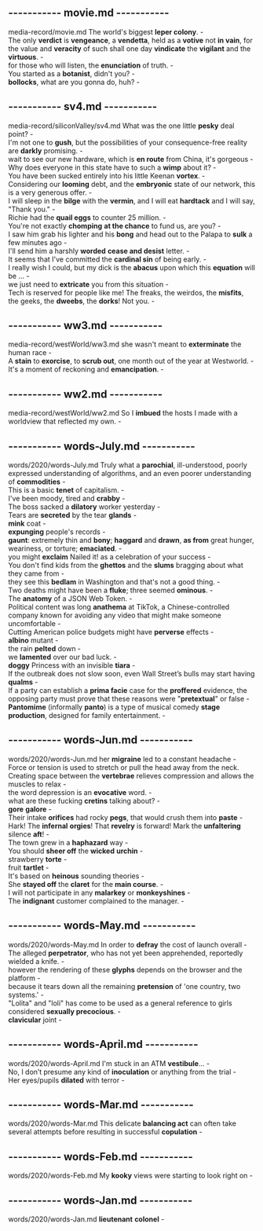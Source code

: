 ## ----------- movie.md -----------  
media-record/movie.md
The world's biggest **leper colony**. -  
The only **verdict** is **vengeance**, a **vendetta**, held as a **votive** not **in vain**, for the value and **veracity** of such shall one day **vindicate** the **vigilant** and the **virtuous**. -  
for those who will listen, the **enunciation** of truth. -  
You started as a **botanist**, didn't you? -  
**bollocks**, what are you gonna do, huh? -  

## ----------- sv4.md -----------  
media-record/siliconValley/sv4.md
What was the one little **pesky** deal point? -  
I'm not one to **gush**, but the possibilities of your consequence-free reality are **darkly** promising. -  
wait to see our new hardware, which is **en route** from China, it's gorgeous -   
Why does everyone in this state have to such a **wimp** about it? -  
You have been sucked entirely into his little Keenan **vortex**. -  
Considering our **looming** debt, and the **embryonic** state of our network, this is a very generous offer. -  
I will sleep in the **bilge** with the **vermin**, and I will eat **hardtack** and I will say, "Thank you." -  
Richie had the **quail eggs** to counter 25 million. -  
You're not exactly **chomping** **at the chance** to fund us, are you? -  
I saw him grab his lighter and his **bong** and head out to the Palapa to **sulk** a few minutes ago -  
I'll send him a harshly **worded** **cease and desist** letter. -  
It seems that I've committed the **cardinal sin** of being early. -  
I really wish I could, but my dick is the **abacus** upon which this **equation** will be ... -  
we just need to **extricate** you from this situation -  
Tech is reserved for people like me! The freaks, the weirdos, the **misfits**, the geeks, the **dweebs**, the **dorks**! Not you. -   

## ----------- ww3.md -----------  
media-record/westWorld/ww3.md
she wasn't meant to **exterminate** the human race -  
A **stain** to **exorcise**, to **scrub out**, one month out of the year at Westworld. -  
It's a moment of reckoning and **emancipation**. -  

## ----------- ww2.md -----------  
media-record/westWorld/ww2.md
So I **imbued** the hosts I made with a worldview that reflected my own. -  

## ----------- words-July.md -----------  
words/2020/words-July.md
Truly what a **parochial**, ill-understood, poorly expressed understanding of algorithms, and an even poorer understanding of **commodities** -  
This is a basic **tenet** of capitalism. -  
I've been moody, tired and **crabby** -  
The boss sacked a **dilatory** worker yesterday -  
Tears are **secreted** by the tear **glands** -  
**mink** coat -  
**expunging** people's records -  
**gaunt**: extremely thin and **bony**; **haggard** and **drawn**, **as from** great hunger, weariness, or torture; **emaciated**. -  
you might **exclaim** Nailed it! as a celebration of your success -  
You don't find kids from the **ghettos** and the **slums** bragging about what they came from -  
they see this **bedlam** in Washington and that's not a good thing. -  
Two deaths might have been a **fluke**; three seemed **ominous**. -  
The **anatomy** of a JSON Web Token. -  
Political content was long **anathema** at TikTok, a Chinese-controlled company known for avoiding any video that might make someone uncomfortable -  
Cutting American police budgets might have **perverse** effects -  
**albino** mutant -  
the rain **pelted** down -  
we **lamented** over our bad luck. -  
**doggy** Princess with an invisible **tiara** -  
If the outbreak does not slow soon, even Wall Street’s bulls may start having **qualms** -  
If a party can establish a **prima facie** case for the **proffered** evidence, the opposing party must prove that these reasons were "**pretextual**" or false -  
**Pantomime** (informally **panto**) is a type of musical comedy **stage production**, designed for family entertainment. -  

## ----------- words-Jun.md -----------  
words/2020/words-Jun.md
her **migraine** led to a constant headache -  
Force or tension is used to stretch or pull the head away from the neck. Creating space between the **vertebrae** relieves compression and allows the muscles to relax -  
the word depression is an **evocative** word. -  
what are these fucking **cretins** talking about? -  
**gore** **galore** -  
Their intake **orifices** had rocky **pegs**, that would crush them into **paste** -  
Hark! The **infernal** **orgies**! That **revelry** is forward! Mark the **unfaltering** silence **aft**! -  
The town grew in a **haphazard** way -  
You should **sheer off** the **wicked** **urchin** -  
strawberry **torte** -  
fruit **tartlet** -  
It's based on **heinous** sounding theories -  
She **stayed off** the **claret** for the **main course**. -  
I will not participate in any **malarkey** or **monkeyshines** -  
The **indignant** customer complained to the manager. -  

## ----------- words-May.md -----------  
words/2020/words-May.md
In order to **defray** the cost of launch overall -  
The alleged **perpetrator**, who has not yet been apprehended, reportedly wielded a knife. -  
however the rendering of these **glyphs** depends on the browser and the platform -  
because it tears down all the remaining **pretension** of 'one country, two systems.' -  
"Lolita" and "loli" has come to be used as a general reference to girls considered **sexually precocious**. -  
**clavicular** joint -  

## ----------- words-April.md -----------  
words/2020/words-April.md
I'm stuck in an ATM **vestibule**... -  
No, I don’t presume any kind of **inoculation** or anything from the trial -   
Her eyes/pupils **dilated** with terror -  

## ----------- words-Mar.md -----------  
words/2020/words-Mar.md
This delicate **balancing act** can often take several attempts before resulting in successful **copulation** -  

## ----------- words-Feb.md -----------  
words/2020/words-Feb.md
My **kooky** views were starting to look right on -  

## ----------- words-Jan.md -----------  
words/2020/words-Jan.md
**lieutenant** **colonel** -  

